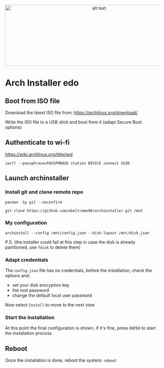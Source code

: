 <p align="center">
  <img src="https://www.archlinux.org/static/logos/archlinux-logo-dark-1200dpi.b42bd35d5916.png" alt="alt text" width="600" height="200">
</p>

# Arch Installer edo

## Boot from ISO file

Download the latest ISO file from: https://archlinux.org/download/

Write the ISO file to a USB stick and boot from it (adapt Secure Boot options)

## Authenticate to wi-fi

https://wiki.archlinux.org/title/iwd

`iwctl --passphrase=PASSPHRASE station DEVICE connect SSID`

## Launch archinstaller

### Install git and clone remote repo

`pacman -Sy git --noconfirm`

`git clone https://github.com/ebeltramo96/archinstaller.git /mnt`

### My configuration

`archinstall --config /mnt/config.json --disk-layout /mnt/disk.json`

P.S. (the installer could fail at this step in case the disk is already partitioned, use `fdisk` to delete them)

### Adapt credentials
  
The `config.json` file has no credentials, before the installation, check the options and:
- set your disk encryption key
- the root password
- change the default local user password

Now select `Install` to move to the next view

### Start the installation

At this point the final configuration is shown, if it's fine, press `ENTER` to start the installation process

## Reboot

Once the installation is done, reboot the system: `reboot`
